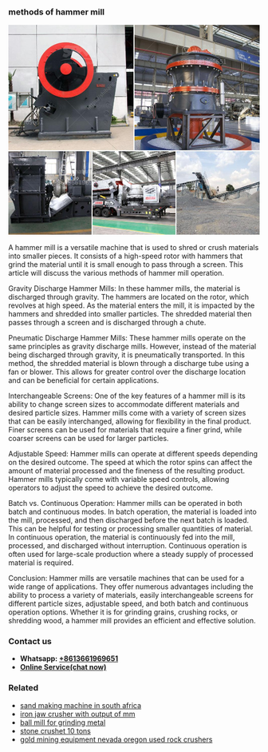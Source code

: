 <h3>methods of hammer mill</h3><img src='1703042215.jpg' alt=''><p>A hammer mill is a versatile machine that is used to shred or crush materials into smaller pieces. It consists of a high-speed rotor with hammers that grind the material until it is small enough to pass through a screen. This article will discuss the various methods of hammer mill operation.</p><p>Gravity Discharge Hammer Mills: In these hammer mills, the material is discharged through gravity. The hammers are located on the rotor, which revolves at high speed. As the material enters the mill, it is impacted by the hammers and shredded into smaller particles. The shredded material then passes through a screen and is discharged through a chute.</p><p>Pneumatic Discharge Hammer Mills: These hammer mills operate on the same principles as gravity discharge mills. However, instead of the material being discharged through gravity, it is pneumatically transported. In this method, the shredded material is blown through a discharge tube using a fan or blower. This allows for greater control over the discharge location and can be beneficial for certain applications.</p><p>Interchangeable Screens: One of the key features of a hammer mill is its ability to change screen sizes to accommodate different materials and desired particle sizes. Hammer mills come with a variety of screen sizes that can be easily interchanged, allowing for flexibility in the final product. Finer screens can be used for materials that require a finer grind, while coarser screens can be used for larger particles.</p><p>Adjustable Speed: Hammer mills can operate at different speeds depending on the desired outcome. The speed at which the rotor spins can affect the amount of material processed and the fineness of the resulting product. Hammer mills typically come with variable speed controls, allowing operators to adjust the speed to achieve the desired outcome.</p><p>Batch vs. Continuous Operation: Hammer mills can be operated in both batch and continuous modes. In batch operation, the material is loaded into the mill, processed, and then discharged before the next batch is loaded. This can be helpful for testing or processing smaller quantities of material. In continuous operation, the material is continuously fed into the mill, processed, and discharged without interruption. Continuous operation is often used for large-scale production where a steady supply of processed material is required.</p><p>Conclusion: Hammer mills are versatile machines that can be used for a wide range of applications. They offer numerous advantages including the ability to process a variety of materials, easily interchangeable screens for different particle sizes, adjustable speed, and both batch and continuous operation options. Whether it is for grinding grains, crushing rocks, or shredding wood, a hammer mill provides an efficient and effective solution.</p><h3>Contact us</h3><ul><li><strong>Whatsapp:&nbsp;<a href="https://wa.me/8613661969651">+8613661969651</a></strong></li><li><a href="https://swt.shibang-china.com/?git&amp;zhl&amp;methods of hammer mill"><strong>Online Service(chat now)</strong></a></li></ul><h3>Related</h3><ul><li><a href='sand making machine in south africa.md'>sand making machine in south africa</a></li><li><a href='iron jaw crusher with output of mm.md'>iron jaw crusher with output of mm</a></li><li><a href='ball mill for grinding metal.md'>ball mill for grinding metal</a></li><li><a href='stone crushet 10 tons.md'>stone crushet 10 tons</a></li><li><a href='gold mining equipment nevada oregon used rock crushers.md'>gold mining equipment nevada oregon used rock crushers</a></li></ul>